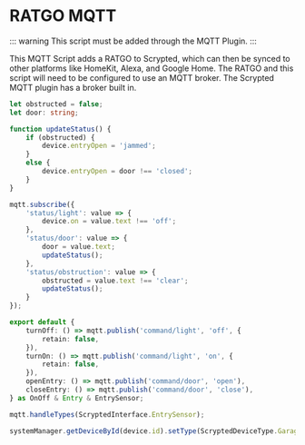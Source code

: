 # RATGO MQTT

::: warning
This script must be added through the MQTT Plugin.
:::

This MQTT Script adds a RATGO to Scrypted, which can then be synced to other platforms like HomeKit, Alexa, and Google Home. The RATGO and this script will need to be configured to use an MQTT broker. The Scrypted MQTT plugin has a broker built in.

```ts
let obstructed = false;
let door: string;

function updateStatus() {
    if (obstructed) {
        device.entryOpen = 'jammed';
    }
    else {
        device.entryOpen = door !== 'closed';
    }
}

mqtt.subscribe({
    'status/light': value => {
        device.on = value.text !== 'off';
    },
    'status/door': value => {
        door = value.text;
        updateStatus();
    },
    'status/obstruction': value => {
        obstructed = value.text !== 'clear';
        updateStatus();
    }
});

export default {
    turnOff: () => mqtt.publish('command/light', 'off', {
        retain: false,
    }),
    turnOn: () => mqtt.publish('command/light', 'on', {
        retain: false,
    }),
    openEntry: () => mqtt.publish('command/door', 'open'),
    closeEntry: () => mqtt.publish('command/door', 'close'),
} as OnOff & Entry & EntrySensor;

mqtt.handleTypes(ScryptedInterface.EntrySensor);

systemManager.getDeviceById(device.id).setType(ScryptedDeviceType.Garage);
```
